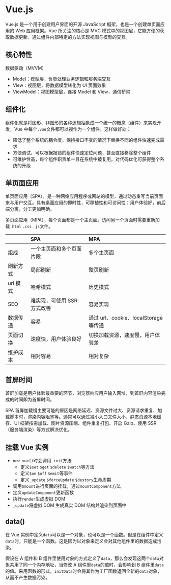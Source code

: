 # Vue.js

Vue.js 是一个用于创建用户界面的开源 JavaScript 框架，也是一个创建单页面应用的 Web 应用框架。Vue 所关注的核心是 MVC 模式中的视图层，它能方便的获取数据更新，通过组件内部特定的方法实现视图与模型的交互。

## 核心特性

数据驱动（MVVM）

- Model：模型层，负责处理业务逻辑和服务端交互
- View：视图层，将数据模型转化为 UI 页面效果
- ViewModel：视图模型层，连接 Model 和 View，通信桥梁

## 组件化

组件化就是将图形、非图形的各种逻辑抽象成一个统一的概念（组件）来实现开发，Vue 中每个`.vue`文件都可以视作为一个组件。这样做好处：

- 降低了整个系统的耦合度，保持接口不变的情况下替换不同的组件快速完成需求
- 方便调试，可以根据报错的组件快速定位问题，甚至直接移除整个组件
- 可维护性高，每个组件职责单一且在系统中被复用，对代码优化可获得整个系统的升级

## 单页面应用

单页面应用（SPA），是一种网络应用程序或网站的模型，通过动态重写当前页面来与用户交互。具有桌面应用的即时性，可移植性和可访问性；用户体验好，前后端分离，分工更加明确。

多页面应用（MPA），每个页面都是一个主页面。访问另一个页面时需要重新加载`.html` `.css` `.js`文件。

|          | SPA                         | MPA                                   |
| :------- | :-------------------------- | :------------------------------------ |
| 组成     | 一个主页面和多个页面片段    | 多个主页面                            |
| 刷新方式 | 局部刷新                    | 整页刷新                              |
| url 模式 | 哈希模式                    | 历史模式                              |
| SEO      | 难实现，可使用 SSR 方式改善 | 容易实现                              |
| 数据传递 | 容易                        | 通过 url、cookie、localStorage 等传递 |
| 页面切换 | 速度快，用户体验良好        | 切换加载资源，速度慢，用户体验差      |
| 维护成本 | 相对容易                    | 相对复杂                              |

## 首屏时间

首屏加载是用户体验最重要的环节，浏览器响应用户输入网址，到首屏内容渲染完成的时间即为首屏时间。

SPA 首屏加载慢主要可能的原因是网络延迟、资源文件过大、资源请求重复、加载脚本时，渲染内容阻塞等。通常可以通过减小入口文件大小、静态资源本地缓存、UI 框架按需加载、图片资源压缩、组件重复打包、开启 Gzip、使用 SSR （服务端渲染）等方式解决优化。

## 挂载 Vue 实例

- `new vue()`时会调用`_init`方法
  - 定义`$set` `$get` `$delete` `$watch`等方法
  - 定义`$on` `$off` `$emit`等事件
  - 定义`_update` `$forceUpdate` `$destory`生命周期
- 调用`$mount`进行页面的挂载，通过`mountComponent`方法
- 定义`updateComponent`更新函数
- 执行`render`生成虚拟 DOM
- `_update`将虚拟 DOM 生成真实 DOM 结构并渲染到页面中

## data()

在 Vue 实例中定义`data`可以是一个对象，也可以是一个函数。但是在组件中定义`data`时，只能是一个函数。这是因为以对象来定义会对其他组件里的数据造成污染。

假设在 A 组件和 B 组件里使用对象的方式定义了`data`，那么会发现这两个`data`对象共用了同一个内存地址，当修改 A 组件里`data`的值时，会影响到 B 组件里`data`的值。采用函数的形式，`initData`时会将其作为工厂函数返回全新的`data`对象，从而不产生数据污染。
